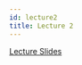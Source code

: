 ```yaml
---
id: lecture2
title: Lecture 2
---
```


[Lecture Slides](https://docs.google.com/presentation/d/1DOnubRBOjOE8JWchbZziMK4COBPXyLq5MBfcTE2ZVRc/edit?usp=sharing)
